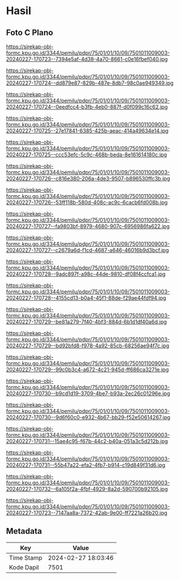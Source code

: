 # Hasil

## Foto C Plano

https://sirekap-obj-formc.kpu.go.id/3344/pemilu/pdpr/75/01/01/10/09/7501011009003-20240227-170723--7394e5af-4d38-4a70-8661-c0e16fbef040.jpg

https://sirekap-obj-formc.kpu.go.id/3344/pemilu/pdpr/75/01/01/10/09/7501011009003-20240227-170724--dd879e87-829b-487e-8db7-98c0ae949349.jpg

https://sirekap-obj-formc.kpu.go.id/3344/pemilu/pdpr/75/01/01/10/09/7501011009003-20240227-170724--0eedfcc4-b3fb-4eb0-887f-d0f099c16c62.jpg

https://sirekap-obj-formc.kpu.go.id/3344/pemilu/pdpr/75/01/01/10/09/7501011009003-20240227-170725--27e17841-6385-425b-aeac-414a49634e14.jpg

https://sirekap-obj-formc.kpu.go.id/3344/pemilu/pdpr/75/01/01/10/09/7501011009003-20240227-170725--ccc53efc-5c9c-468b-beda-8e161614180c.jpg

https://sirekap-obj-formc.kpu.go.id/3344/pemilu/pdpr/75/01/01/10/09/7501011009003-20240227-170726--c816e380-206a-4de3-9507-b896530ffc3b.jpg

https://sirekap-obj-formc.kpu.go.id/3344/pemilu/pdpr/75/01/01/10/09/7501011009003-20240227-170726--53ff118b-580d-408c-ac9c-6cacb6fd008b.jpg

https://sirekap-obj-formc.kpu.go.id/3344/pemilu/pdpr/75/01/01/10/09/7501011009003-20240227-170727--fa9803bf-8979-4680-907c-6956986fa622.jpg

https://sirekap-obj-formc.kpu.go.id/3344/pemilu/pdpr/75/01/01/10/09/7501011009003-20240227-170727--c2679a6d-f1cd-4687-a646-46016b9d3bcf.jpg

https://sirekap-obj-formc.kpu.go.id/3344/pemilu/pdpr/75/01/01/10/09/7501011009003-20240227-170728--9adc897f-a98c-44de-9810-df08f4ccfca1.jpg

https://sirekap-obj-formc.kpu.go.id/3344/pemilu/pdpr/75/01/01/10/09/7501011009003-20240227-170728--4155cd13-b0a4-45f1-88de-f29ae44fdf94.jpg

https://sirekap-obj-formc.kpu.go.id/3344/pemilu/pdpr/75/01/01/10/09/7501011009003-20240227-170729--be81a279-7f40-4bf3-884d-6b1d1df40a6d.jpg

https://sirekap-obj-formc.kpu.go.id/3344/pemilu/pdpr/75/01/01/10/09/7501011009003-20240227-170729--bd92bfd8-f978-4a92-85cb-68256ae94f7c.jpg

https://sirekap-obj-formc.kpu.go.id/3344/pemilu/pdpr/75/01/01/10/09/7501011009003-20240227-170729--99c0b3c4-a672-4c21-945d-ff686ca3271e.jpg

https://sirekap-obj-formc.kpu.go.id/3344/pemilu/pdpr/75/01/01/10/09/7501011009003-20240227-170730--b9cd1d19-3709-4be7-b93a-2ec26c01296e.jpg

https://sirekap-obj-formc.kpu.go.id/3344/pemilu/pdpr/75/01/01/10/09/7501011009003-20240227-170730--9d6f60c0-e932-4b67-bb29-f52e50614267.jpg

https://sirekap-obj-formc.kpu.go.id/3344/pemilu/pdpr/75/01/01/10/09/7501011009003-20240227-170731--15ae4c95-f67b-44c2-b40a-051a3c5d212b.jpg

https://sirekap-obj-formc.kpu.go.id/3344/pemilu/pdpr/75/01/01/10/09/7501011009003-20240227-170731--55b47a22-efa2-4fb7-b914-c19d849f31d6.jpg

https://sirekap-obj-formc.kpu.go.id/3344/pemilu/pdpr/75/01/01/10/09/7501011009003-20240227-170732--6a105f2a-4fbf-4929-8a2d-590700b92105.jpg

https://sirekap-obj-formc.kpu.go.id/3344/pemilu/pdpr/75/01/01/10/09/7501011009003-20240227-170723--7147aa8a-7372-42ab-9e00-ff7221a26b20.jpg


## Metadata

| Key        | Value               |
| ---------- | ------------------- |
| Time Stamp | 2024-02-27 18:03:46 |
| Kode Dapil | 7501                |



